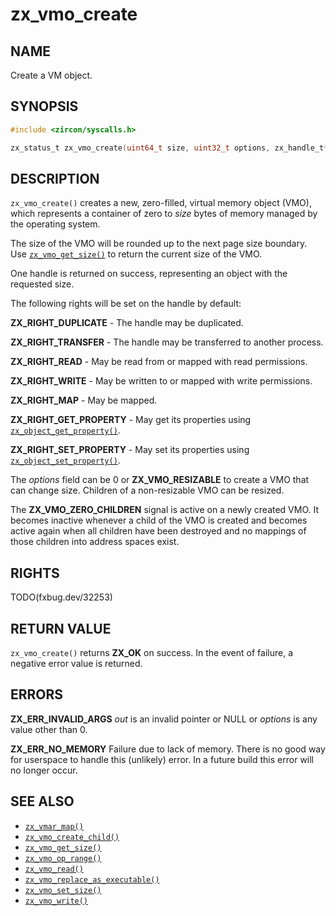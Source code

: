 # zx_vmo_create

## NAME

<!-- Updated by update-docs-from-fidl, do not edit. -->

Create a VM object.

## SYNOPSIS

<!-- Updated by update-docs-from-fidl, do not edit. -->

```c
#include <zircon/syscalls.h>

zx_status_t zx_vmo_create(uint64_t size, uint32_t options, zx_handle_t* out);
```

## DESCRIPTION

`zx_vmo_create()` creates a new, zero-filled, virtual memory object (VMO),
which represents a container of zero to *size* bytes of memory managed by the
operating system.

The size of the VMO will be rounded up to the next page size boundary.
Use [`zx_vmo_get_size()`] to return the current size of the VMO.

One handle is returned on success, representing an object with the requested
size.

The following rights will be set on the handle by default:

**ZX_RIGHT_DUPLICATE** - The handle may be duplicated.

**ZX_RIGHT_TRANSFER** - The handle may be transferred to another process.

**ZX_RIGHT_READ** - May be read from or mapped with read permissions.

**ZX_RIGHT_WRITE** - May be written to or mapped with write permissions.

**ZX_RIGHT_MAP** - May be mapped.

**ZX_RIGHT_GET_PROPERTY** - May get its properties using
[`zx_object_get_property()`].

**ZX_RIGHT_SET_PROPERTY** - May set its properties using
[`zx_object_set_property()`].

The *options* field can be 0 or **ZX_VMO_RESIZABLE** to create a VMO
that can change size. Children of a non-resizable VMO can be resized.

The **ZX_VMO_ZERO_CHILDREN** signal is active on a newly created VMO. It becomes
inactive whenever a child of the VMO is created and becomes active again when
all children have been destroyed and no mappings of those children into address
spaces exist.

## RIGHTS

<!-- Updated by update-docs-from-fidl, do not edit. -->

TODO(fxbug.dev/32253)

## RETURN VALUE

`zx_vmo_create()` returns **ZX_OK** on success. In the event
of failure, a negative error value is returned.

## ERRORS

**ZX_ERR_INVALID_ARGS**  *out* is an invalid pointer or NULL or *options* is
any value other than 0.

**ZX_ERR_NO_MEMORY**  Failure due to lack of memory.
There is no good way for userspace to handle this (unlikely) error.
In a future build this error will no longer occur.

## SEE ALSO

 - [`zx_vmar_map()`]
 - [`zx_vmo_create_child()`]
 - [`zx_vmo_get_size()`]
 - [`zx_vmo_op_range()`]
 - [`zx_vmo_read()`]
 - [`zx_vmo_replace_as_executable()`]
 - [`zx_vmo_set_size()`]
 - [`zx_vmo_write()`]

<!-- References updated by update-docs-from-fidl, do not edit. -->

[`zx_object_get_property()`]: object_get_property.md
[`zx_object_set_property()`]: object_set_property.md
[`zx_vmar_map()`]: vmar_map.md
[`zx_vmo_create_child()`]: vmo_create_child.md
[`zx_vmo_get_size()`]: vmo_get_size.md
[`zx_vmo_op_range()`]: vmo_op_range.md
[`zx_vmo_read()`]: vmo_read.md
[`zx_vmo_replace_as_executable()`]: vmo_replace_as_executable.md
[`zx_vmo_set_size()`]: vmo_set_size.md
[`zx_vmo_write()`]: vmo_write.md
